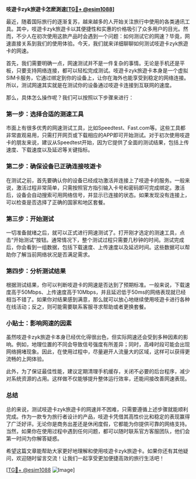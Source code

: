 **吱遊卡zyk旅遊卡怎麽測速[[TG💪+ @esim1088](https://t.me/s/esim1088)]**

最近，随着国际旅行的逐渐复苏，越来越多的人开始关注旅行中使用的各类通讯工具。其中，吱遊卡zyk旅遊卡以其便捷性和实惠的价格吸引了众多用户的目光。然而，不少人在初次使用这款产品时会遇到一个问题：如何测试它的网速？毕竟，网速直接关系到我们的使用体验。今天，我们就来详细聊聊如何测试吱遊卡zyk旅遊卡的网速。

首先，我们需要明确一点，网速测试并不是一件复杂的事情。无论是手机还是平板，只要支持网络连接，都可以轻松完成测试。吱遊卡zyk旅遊卡本身是一个虚拟SIM卡服务，它通过绑定到你的设备上，让你在海外也能享受到稳定的网络连接。所以，测试网速其实就是在测试你的设备通过吱遊卡连接到互联网的速度。

那么，具体怎么操作呢？我们可以按照以下步骤来进行：

### **第一步：选择合适的测速工具**
市面上有很多优秀的网速测试工具，比如Speedtest、Fast.com等。这些工具都非常直观易用，只需打开网页或下载相应的APP即可开始测试。对于初次使用吱遊卡的朋友来说，建议从Speedtest开始，因为它提供了全面的测试结果，包括上传速度、下载速度以及延迟等关键指标。

### **第二步：确保设备已正确连接吱遊卡**
在测试之前，首先要确认你的设备已经成功激活并连接上了吱遊卡的服务。一般来说，激活过程非常简单，只需按照官方指引输入卡号和密码即可完成绑定。激活后，设备会自动搜索可用网络信号，并显示已连接的状态。如果发现没有连接上，可以检查是否选择了正确的国家和地区套餐。

### **第三步：开始测试**
一切准备就绪之后，就可以正式进行网速测试了。打开刚才选定的测速工具，点击“开始测试”按钮。通常情况下，整个测试过程只需要几秒钟的时间。测试完成后，你会看到一组数据，包括下载速度、上传速度以及延迟时间。这些数据可以帮助你了解当前网络状况是否满足需求。

### **第四步：分析测试结果**
根据测试结果，你可以判断吱遊卡的网速是否达到了预期标准。一般来说，下载速度高于50Mbps、上传速度高于10Mbps，并且延迟低于50ms的网络表现就已经相当不错了。如果你对结果感到满意，那么就可以放心地继续使用吱遊卡进行各种在线活动；反之，则可能需要联系客服寻求帮助或者更换套餐。

### **小贴士：影响网速的因素**
虽然吱遊卡zyk旅遊卡本身已经优化得很出色，但实际网速还会受到多种因素的影响。例如，地理位置的不同会导致信号强度有所差异；同时，高峰时段可能会出现网络拥堵现象。因此，在使用过程中，尽量避开人流量大的区域，这样可以获得更流畅的上网体验。

此外，为了保证最佳性能，建议定期清理手机缓存，关闭不必要的后台程序，减少对系统资源的占用。这样做不仅能够提升整体运行效率，还能间接改善网速表现。

### **总结**
总的来说，测试吱遊卡zyk旅遊卡的网速并不困难，只需要遵循上述步骤就能顺利完成。作为一款专为旅行者设计的产品，吱遊卡凭借其高性价比和稳定的表现赢得了广泛好评。无论你是商务出差还是休闲度假，它都能为你提供可靠的网络支持。当然，如果你在使用过程中遇到任何问题，都可以随时联系官方客服团队，他们会第一时间为你解答疑惑。

希望这篇文章能帮助大家更好地理解和使用吱遊卡zyk旅遊卡。如果你还有其他疑问，欢迎随时留言交流！让我们一起享受更加便捷高效的旅行生活吧！

[[TG💪+ @esim1088](https://t.me/s/esim1088) ![Image](https://i.postimg.cc/4NQfJmqS/Snipaste-2025-05-13-00-14-12.png)]